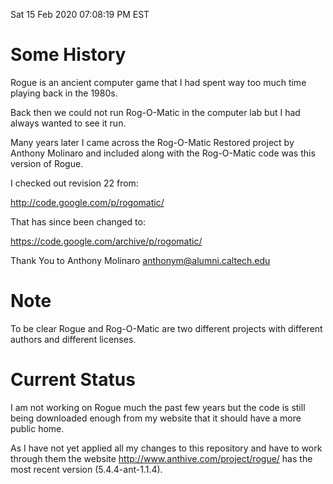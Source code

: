 Sat 15 Feb 2020 07:08:19 PM EST


# Some History

  Rogue is an ancient computer game that I had spent way too much time playing back in the 1980s.

  Back then we could not run Rog-O-Matic in the computer lab but I had always wanted to see it run.

  Many years later I came across the Rog-O-Matic Restored project by Anthony Molinaro and included along with the Rog-O-Matic code was this version of Rogue.

  I checked out revision 22 from:

http://code.google.com/p/rogomatic/


 That has since been changed to:

https://code.google.com/archive/p/rogomatic/


  Thank You to Anthony Molinaro <anthonym@alumni.caltech.edu>


# Note

  To be clear Rogue and Rog-O-Matic are two different projects with different authors and different licenses.


# Current Status

  I am not working on Rogue much the past few years but the code is still being downloaded enough from my website that it should have a more public home.

  As I have not yet applied all my changes to this repository and have to work through them the website http://www.anthive.com/project/rogue/ has the most recent version (5.4.4-ant-1.1.4).
